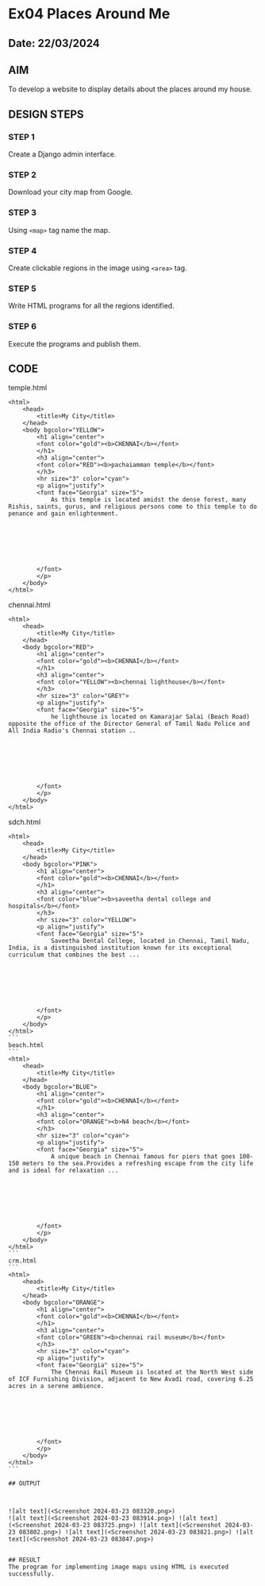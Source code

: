 # Ex04 Places Around Me
## Date: 22/03/2024

## AIM
To develop a website to display details about the places around my house.

## DESIGN STEPS

### STEP 1
Create a Django admin interface.

### STEP 2
Download your city map from Google.

### STEP 3
Using ```<map>``` tag name the map.

### STEP 4
Create clickable regions in the image using ```<area>``` tag.

### STEP 5
Write HTML programs for all the regions identified.

### STEP 6
Execute the programs and publish them.

## CODE
temple.html
```
<html>
    <head>
        <title>My City</title>
    </head>
    <body bgcolor="YELLOW">
        <h1 align="center">
        <font color="gold"><b>CHENNAI</b></font>
        </h1>
        <h3 align="center">
        <font color="RED"><b>pachaiamman temple</b></font>
        </h3>
        <hr size="3" color="cyan">
        <p align="justify">
        <font face="Georgia" size="5">
            As this temple is located amidst the dense forest, many Rishis, saints, gurus, and religious persons come to this temple to do penance and gain enlightenment.

            





        </font>
        </p>
    </body>
</html>
```
chennai.html
```
<html>
    <head>
        <title>My City</title>
    </head>
    <body bgcolor="RED">
        <h1 align="center">
        <font color="gold"><b>CHENNAI</b></font>
        </h1>
        <h3 align="center">
        <font color="YELLOW"><b>chennai lighthouse</b></font>
        </h3>
        <hr size="3" color="GREY">
        <p align="justify">
        <font face="Georgia" size="5">
            he lighthouse is located on Kamarajar Salai (Beach Road) opposite the office of the Director General of Tamil Nadu Police and All India Radio's Chennai station ..
            






        </font>
        </p>
    </body>
</html>
```
sdch.html
````
<html>
    <head>
        <title>My City</title>
    </head>
    <body bgcolor="PINK">
        <h1 align="center">
        <font color="gold"><b>CHENNAI</b></font>
        </h1>
        <h3 align="center">
        <font color="blue"><b>saveetha dental college and hospitals</b></font>
        </h3>
        <hr size="3" color="YELLOW">
        <p align="justify">
        <font face="Georgia" size="5">
            Saveetha Dental College, located in Chennai, Tamil Nadu, India, is a distinguished institution known for its exceptional curriculum that combines the best ...
            






        </font>
        </p>
    </body>
</html>
```
beach.html
```
<html>
    <head>
        <title>My City</title>
    </head>
    <body bgcolor="BLUE">
        <h1 align="center">
        <font color="gold"><b>CHENNAI</b></font>
        </h1>
        <h3 align="center">
        <font color="ORANGE"><b>N4 beach</b></font>
        </h3>
        <hr size="3" color="cyan">
        <p align="justify">
        <font face="Georgia" size="5">
            A unique beach in Chennai famous for piers that goes 100-150 meters to the sea.Provides a refreshing escape from the city life and is ideal for relaxation ...
            






        </font>
        </p>
    </body>
</html>
```
crm.html
```
<html>
    <head>
        <title>My City</title>
    </head>
    <body bgcolor="ORANGE">
        <h1 align="center">
        <font color="gold"><b>CHENNAI</b></font>
        </h1>
        <h3 align="center">
        <font color="GREEN"><b>chennai rail museum</b></font>
        </h3>
        <hr size="3" color="cyan">
        <p align="justify">
        <font face="Georgia" size="5">
            The Chennai Rail Museum is located at the North West side of ICF Furnishing Division, adjacent to New Avadi road, covering 6.25 acres in a serene ambience.
            






        </font>
        </p>
    </body>
</html>
```

## OUTPUT



![alt text](<Screenshot 2024-03-23 083320.png>)
![alt text](<Screenshot 2024-03-23 083914.png>) ![alt text](<Screenshot 2024-03-23 083725.png>) ![alt text](<Screenshot 2024-03-23 083802.png>) ![alt text](<Screenshot 2024-03-23 083821.png>) ![alt text](<Screenshot 2024-03-23 083847.png>)


## RESULT
The program for implementing image maps using HTML is executed successfully.
